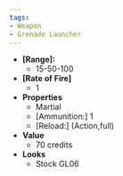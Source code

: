 ```yaml
---
tags:
- Weapon
- Grenade Launcher
---
```


- **[Range]:**
  - 15-50-100
- **[Rate of Fire]**
  - 1
- **Properties**
  - Martial
  - [Ammunition:] 1
  - [Reload:] (Action,full)
- **Value**
  - 70 credits
- **Looks**
  - Stock GL06
